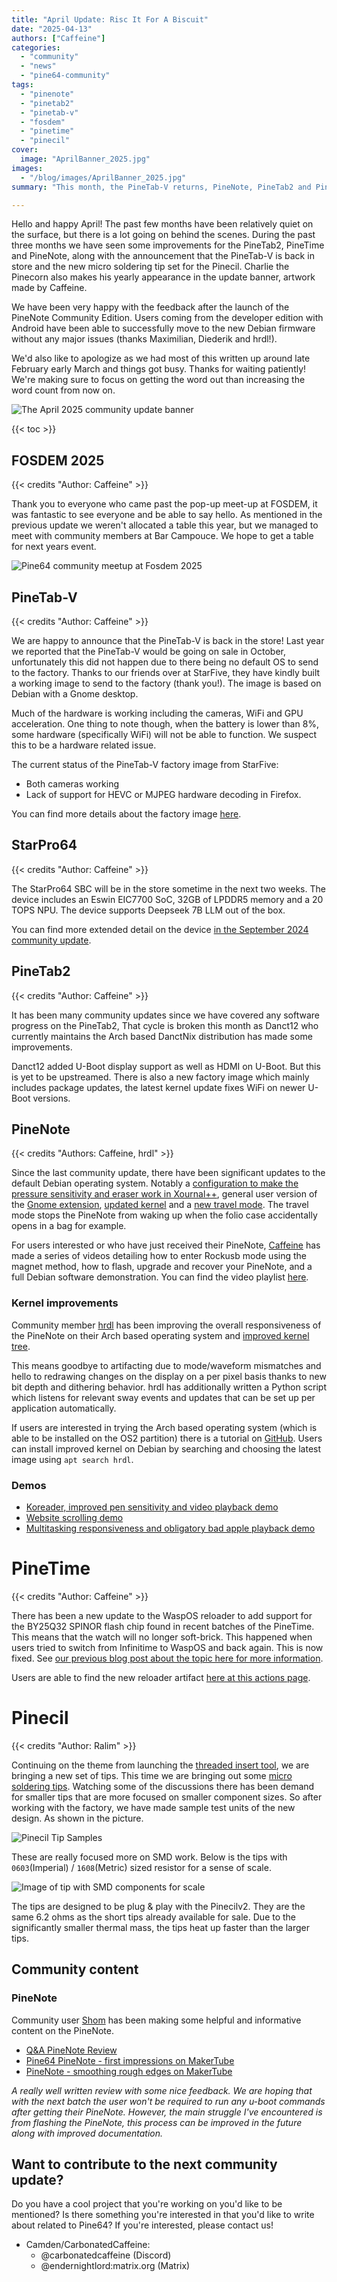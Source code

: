 ```yaml
---
title: "April Update: Risc It For A Biscuit"
date: "2025-04-13"
authors: ["Caffeine"]
categories: 
  - "community"
  - "news"
  - "pine64-community"
tags: 
  - "pinenote"
  - "pinetab2"
  - "pinetab-v"
  - "fosdem"
  - "pinetime"
  - "pinecil"
cover: 
  image: "AprilBanner_2025.jpg"
images:
  - "/blog/images/AprilBanner_2025.jpg"
summary: "This month, the PineTab-V returns, PineNote, PineTab2 and PineTime software improvements and a new Pinecil micro soldering tip set. Does anyone even read these descriptions?"

---
```


Hello and happy April! The past few months have been relatively quiet on the surface, but there is a lot going on behind the scenes. During the past three months we have seen some improvements for the PineTab2, PineTime and PineNote, along with the announcement that the PineTab-V is back in store and the new micro soldering tip set for the Pinecil. Charlie the Pinecorn also makes his yearly appearance in the update banner, artwork made by Caffeine.   

We have been very happy with the feedback after the launch of the PineNote Community Edition. Users coming from the developer edition with Android have been able to successfully move to the new Debian firmware without any major issues (thanks Maximilian, Diederik and hrdl!). 

We'd also like to apologize as we had most of this written up around late February early March and things got busy. Thanks for waiting patiently! We're making sure to focus on getting the word out than increasing the word count from now on. 

![The April 2025 community update banner](/blog/images/AprilBanner_2025.jpg)

{{< toc >}}

## FOSDEM 2025
{{< credits "Author: Caffeine" >}}

Thank you to everyone who came past the pop-up meet-up at FOSDEM, it was fantastic to see everyone and be able to say hello. As mentioned in the previous update we weren't allocated a table this year, but we managed to meet with community members at Bar Campouce. We hope to get a table for next years event. 

![Pine64 community meetup at Fosdem 2025](/blog/images/April_2025/fosdem2025.jpg)

## PineTab-V 
{{< credits "Author: Caffeine" >}}

We are happy to announce that the PineTab-V is back in the store! Last year we reported that the PineTab-V would be going on sale in October, unfortunately this did not happen due to there being no default OS to send to the factory. Thanks to our friends over at StarFive, they have kindly built a working image to send to the factory (thank you!). The image is based on Debian with a Gnome desktop. 

Much of the hardware is working including the cameras, WiFi and GPU acceleration. One thing to note though, when the battery is lower than 8%, some hardware (specifically WiFi) will not be able to function. We suspect this to be a hardware related issue.

The current status of the PineTab-V factory image from StarFive:

* Both cameras working
* Lack of support for HEVC or MJPEG hardware decoding in Firefox.

You can find more details about the factory image [here](/blog/files/April_2025/PineTab-V_StarFive_Build_Debian_Release_Notes_v1.0.0.pdf).

## StarPro64
{{< credits "Author: Caffeine" >}}

The StarPro64 SBC will be in the store sometime in the next two weeks. The device includes an Eswin EIC7700 SoC, 32GB of LPDDR5 memory and a 20 TOPS NPU. The device supports Deepseek 7B LLM out of the box. 

You can find more extended detail on the device [in the September 2024 community update](https://pine64.org/2024/10/02/september_2024/). 

## PineTab2
{{< credits "Author: Caffeine" >}}

It has been many community updates since we have covered any software progress on the PineTab2,  That cycle is broken this month as Danct12 who currently maintains the Arch based DanctNix distribution has made some improvements.

Danct12 added U-Boot display support as well as HDMI on U-Boot. But this is yet to be upstreamed. There is also a new factory image which mainly includes package updates, the latest kernel update fixes WiFi on newer U-Boot versions.

## PineNote
{{< credits "Authors: Caffeine, hrdl" >}}

Since the last community update, there have been significant updates to the default Debian operating system. Notably a [configuration to make the pressure sensitivity and eraser work in Xournal++](https://github.com/PNDeb/pinenote-tweaks/commit/65ebea8a9d4f21741cf22a5f2beec8eb5aca567c), general user version of the [Gnome extension](https://github.com/PNDeb/pinenote-gnome-extension/commit/d8bc36f6b68c3049a5d6862ef9d0d48b6ac0dd7b), [updated kernel](https://github.com/m-weigand/linux/tree/branch_pinenote_6-12_v1) and a [new travel mode](https://github.com/PNDeb/pinenote-gnome-extension/commit/0c3d53261ab081975271a1b56f8a6dd255430fb1). The travel mode stops the PineNote from waking up when the folio case accidentally opens in a bag for example.

For users interested or who have just received their PineNote, [Caffeine](https://github.com/carbonatedcaffeine) has made a series of videos detailing how to enter Rockusb mode using the magnet method, how to flash, upgrade and recover your PineNote, and a full Debian software demonstration. You can find the video playlist [here](https://youtube.com/playlist?list=PLdVTsU3z511czt6WO_w5_MpOW52KkhQCB&si=Zh5xlBHhjuLvje6h).

### Kernel improvements

Community member [hrdl](https://git.sr.ht/~hrdl/) has been improving the overall responsiveness of the PineNote on their Arch based operating system and [improved kernel tree](https://git.sr.ht/~hrdl/linux).

This means goodbye to artifacting due to mode/waveform mismatches and hello to redrawing changes on the display on a per pixel basis thanks to new bit depth and dithering behavior. hrdl has additionally written a Python script which listens for relevant sway events and updates that can be set up per application automatically.

If users are interested in trying the Arch based operating system (which is able to be installed on the OS2 partition) there is a tutorial on [GitHub](https://github.com/hrdl-github/pinenote-arch). Users can install improved kernel on Debian by searching and choosing the latest image using `apt search hrdl`.

### Demos
* [Koreader, improved pen sensitivity and video playback demo](https://files.hrdl.eu/pn_2025-03-23-xpp_koreader_mpv.mp4)
* [Website scrolling demo](https://files.hrdl.eu/pn_2025-03-23-qutebrowser.mp4)
* [Multitasking responsiveness and obligatory bad apple playback demo](https://files.hrdl.eu/pn_2025-03-20_sway_hints.mp4)

# PineTime
{{< credits "Author: Caffeine" >}}

There has been a new update to the WaspOS reloader to add support for the BY25Q32 SPINOR flash chip found in recent batches of the PineTime. This means that the watch will no longer soft-brick. This happened when users tried to switch from Infinitime to WaspOS and back again. This is now fixed. See [our previous blog post about the topic here for more information](https://github.com/wasp-os/wasp-os/actions/runs/13102413879).

Users are able to find the new reloader artifact [here at this actions page](https://github.com/wasp-os/wasp-os/actions/runs/13102413879).

# Pinecil
{{< credits "Author: Ralim" >}}

Continuing on the theme from launching the [threaded insert tool](https://pine64.com/product/pinecil-threaded-insert-tips-set-and-adapter/), we are bringing a new set of tips. This time we are bringing out some [micro soldering tips](https://pine64.com/product/pinecil-micro-soldering-tip-set/).
Watching some of the discussions there has been demand for smaller tips that are more focused on smaller component sizes. 
So after working with the factory, we have made sample test units of the new design. As shown in the picture.

![Pinecil Tip Samples](/blog/images/April_2025/microsoldering.jpg)

These are really focused more on SMD work. Below is the tips with `0603`(Imperial) / `1608`(Metric) sized resistor for a sense of scale.

![Image of tip with SMD components for scale](/blog/images/April_2025/smallcomponents.jpg)

The tips are designed to be plug & play with the Pinecilv2. They are the same 6.2 ohms as the short tips already available for sale.
Due to the significantly smaller thermal mass, the tips heat up faster than the larger tips.

## Community content
### PineNote
Community user [Shom](https://shom.dev/) has been making some helpful and informative content on the PineNote. 

* [Q&A PineNote Review](https://shom.dev/posts/20250308_pinenote-day-one/)
* [Pine64 PineNote - first impressions on MakerTube](https://makertube.net/w/cSDcWZVjFksZsxpPx5yo8j)
* [PineNote - smoothing rough edges on MakerTube](https://makertube.net/w/w3MicEqLiVrpE1FcAvKKae)

*A really well written review with some nice feedback. We are hoping that with the next batch the user won't be required to run any u-boot commands after getting their PineNote. However, the main struggle I've encountered is from flashing the PineNote, this process can be improved in the future along with improved documentation.*

## Want to contribute to the next community update?

Do you have a cool project that you're working on you'd like to be mentioned? Is there something you're interested in that you'd like to write about related to Pine64? If you're interested, please contact us!

- Camden/CarbonatedCaffeine: 
  - @carbonatedcaffeine (Discord)
  - @endernightlord:matrix.org (Matrix)
